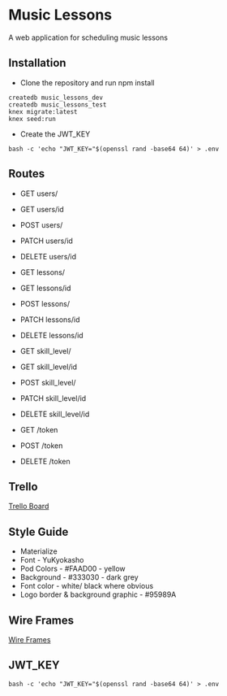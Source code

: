 # Music Lessons

A web application for scheduling music lessons

## Installation

- Clone the repository and run npm install

```shell
createdb music_lessons_dev
createdb music_lessons_test
knex migrate:latest
knex seed:run
```
- Create the JWT_KEY

```shell
bash -c 'echo "JWT_KEY="$(openssl rand -base64 64)' > .env
```


## Routes

- GET users/
- GET users/id
- POST users/
- PATCH users/id
- DELETE users/id

- GET lessons/
- GET lessons/id
- POST lessons/
- PATCH lessons/id
- DELETE lessons/id

- GET skill_level/
- GET skill_level/id
- POST skill_level/
- PATCH skill_level/id
- DELETE skill_level/id

- GET /token
- POST /token
- DELETE /token

## Trello

[Trello Board](https://trello.com/b/qFSJYITo/music-lessons-portal)


## Style Guide

- Materialize
- Font - YuKyokasho
- Pod Colors - #FAAD00 - yellow
- Background - #333030 - dark grey
- Font color - white/ black where obvious
- Logo border & background graphic - #95989A

## Wire Frames

[Wire Frames](https://xd.adobe.com/view/53e24b1a-cddb-4d2e-8578-5ea2c928b772/)

## JWT_KEY
```shell
bash -c 'echo "JWT_KEY="$(openssl rand -base64 64)' > .env
```
